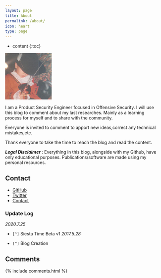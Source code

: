 ```yaml
---
layout: page
title: About
permalink: /about/
icon: heart
type: page
---
```


* content
{:toc}


<a href="{{ site.baseurl }}/" class="site-avatar"><img height="150" width="150" src="/images/avatar.jpeg" /></a>

I am a Product Security Engineer focused in Offensive Security. I will use this blog to comment about my last researches. Mainly as a learning process for myself and to share with the community.

Everyone is invited to comment to apport new ideas,correct any technical mistakes,etc.

Thank everyone to take the time to reach the blog and read the content.


***Legal Disclaimer*** : Everything in this blog, alongside with my Github, have only educational purposes. Publications/software are made using my personal resources.

## Contact

* [GitHub](https://github.com/rebujacker)
* [Twitter](https://twitter.com/rebujacker)
* [Contact](mail:rebujacker@gmail.com)

### Update Log

*2020.7.25*

- `[^]` Siesta Time Beta v1
*2017.5.28*

- `[^]` Blog Creation


## Comments

{% include comments.html %}
